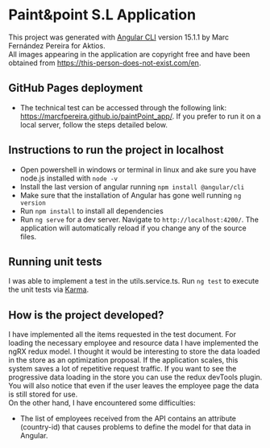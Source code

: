 # Paint&point S.L Application 

This project was generated with [Angular CLI](https://github.com/angular/angular-cli) version 15.1.1 by Marc Fernández Pereira for Aktios. <br/>All images appearing in the application are copyright free and have been obtained from https://this-person-does-not-exist.com/en.


## GitHub Pages deployment
- The technical test can be accessed through the following link: https://marcfpereira.github.io/paintPoint_app/. If you prefer to run it on a local server, follow the steps detailed below.

## Instructions to run the project in localhost
- Open powershell in windows or terminal in linux and ake sure you have node.js installed with `node -v`
- Install the last version of angular running `npm install @angular/cli`
- Make sure that the installation of Angular has gone well running `ng version`
- Run `npm install` to install all dependencies
- Run `ng serve` for a dev server. Navigate to `http://localhost:4200/`. The application will automatically reload if you change any of the source files.



## Running unit tests
I was able to implement a test in the utils.service.ts. Run `ng test` to execute the unit tests via [Karma](https://karma-runner.github.io).

## How is the project developed?
I have implemented all the items requested in the test document. For loading the necessary employee and resource data I have implemented the ngRX redux model.  I thought it would be interesting to store the data loaded in the store as an optimization proposal. 
If the application scales, this system saves a lot of repetitive request traffic. If you want to see the progressive data loading in the store you can use the redux devTools plugin. You will also notice that even if the user leaves the employee page the data is still stored for use.   
On the other hand, I have encountered some difficulties:
- The list of employees received from the API contains an attribute (country-id) that causes problems to define the model for that data in Angular.
